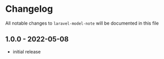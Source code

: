 # Changelog

All notable changes to `laravel-model-note` will be documented in this file

## 1.0.0 - 2022-05-08

- initial release
